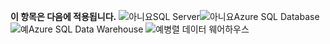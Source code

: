 <Token>**이 항목은 다음에 적용됩니다.** ![아니요](media/no.png)SQL Server![아니요](media/no.png)Azure SQL Database![예](media/yes.png)Azure SQL Data Warehouse ![예](media/yes.png)병렬 데이터 웨어하우스 </Token>

